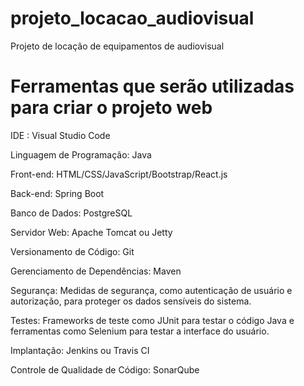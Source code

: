 # projeto_locacao_audiovisual
 Projeto de locação de equipamentos de audiovisual

<h1>Ferramentas que serão utilizadas para criar o projeto web</h1>
<p>IDE : Visual Studio Code</p>
<p>Linguagem de Programação: Java</p>
<p>Front-end: HTML/CSS/JavaScript/Bootstrap/React.js</p>
<p>Back-end: Spring Boot</p>
<p>Banco de Dados: PostgreSQL</p>
<p>Servidor Web: Apache Tomcat ou Jetty</p>
<p>Versionamento de Código: Git</p>
<p>Gerenciamento de Dependências: Maven</p>
<p>Segurança: Medidas de segurança, como autenticação de usuário e autorização, para proteger os dados sensíveis do sistema.</p>
<p>Testes: Frameworks de teste como JUnit para testar o código Java e ferramentas como Selenium para testar a interface do usuário.</p>
<p>Implantação: Jenkins ou Travis CI</p>
<p>Controle de Qualidade de Código: SonarQube</p>
